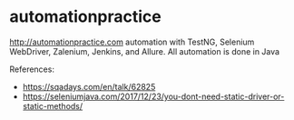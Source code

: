# automationpractice
http://automationpractice.com automation with TestNG, Selenium WebDriver, Zalenium, Jenkins, and Allure. All automation is done in Java

References:
* https://sqadays.com/en/talk/62825
* https://seleniumjava.com/2017/12/23/you-dont-need-static-driver-or-static-methods/
